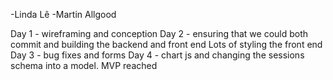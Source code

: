 -Linda Lê
-Martin Allgood


Day 1 - wireframing and conception
Day 2 - ensuring that we could both commit and building the backend and front end Lots of styling the front end
Day 3 - bug fixes and forms
Day 4 - chart js and changing the sessions schema into a model. MVP reached
